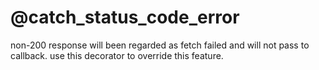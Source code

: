 @catch_status_code_error
========================

non-200 response will been regarded as fetch failed and will not pass to callback. use this decorator to override this feature.
